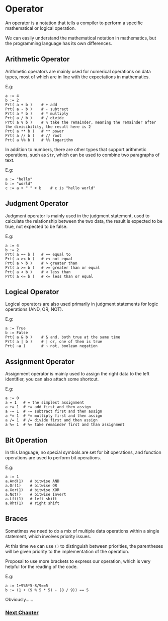 # Operator
An operator is a notation that tells a compiler to perform a specific mathematical or logical operation.

We can easily understand the mathematical notation in mathematics, but the programming language has its own differences.

## Arithmetic Operator
Arithmetic operators are mainly used for numerical operations on data types, most of which are in line with the expectations in mathematics.

E.g:
```
a := 4
b := 2
Prt( a + b )    # + add
Prt( a - b )    # - subtract
Prt( a * b )    # * multiply
Prt( a / b )    # / divide
Prt( a % b )    # % take the remainder, meaning the remainder after the divisibility, the result here is 2
Prt( a ** b )   # ** power
Prt( a // b )   # // root
Prt( a %% b )   # %% logarithm
```
In addition to numbers, there are other types that support arithmetic operations, such as `Str`, which can be used to combine two paragraphs of text.

E.g:
```
a := "hello"
b := "world"
c := a + " " + b    # c is "hello world"
```
## Judgment Operator
Judgment operator is mainly used in the judgment statement, used to calculate the relationship between the two data, the result is expected to be true, not expected to be false.

E.g:
```
a := 4
b := 2
Prt( a == b )   # == equal to
Prt( a >< b )   # >< not equal
Prt( a > b )    # > greater than
Prt( a >= b )   # >= greater than or equal
Prt( a < b )    # < less than
Prt( a <= b )   # <= less than or equal
```
## Logical Operator
Logical operators are also used primarily in judgment statements for logic operations (AND, OR, NOT).

E.g:
```
a := True
b := False
Prt( a & b )    # & and, both true at the same time
Prt( a | b )    # | or, one of them is true
Prt( ~a )       # ~ not, boolean negation
```
## Assignment Operator
Assignment operator is mainly used to assign the right data to the left identifier, you can also attach some shortcut.

E.g:
```
a := 0
a = 1   # = the simplest assignment
a += 1  # += add first and then assign
a -= 1  # -= subtract first and then assign
a *= 1  # *= multiply first and then assign
a /= 1  # /= divide first and then assign
a %= 1  # %= take remainder first and than assignment
```
## Bit Operation
In this language, no special symbols are set for bit operations, and function operations are used to perform bit operations.

E.g:
```
a := 1
a.And(1)   # bitwise AND
a.Or(1)    # bitwise OR
a.Xor(1)   # bitwise XOR
a.Not()    # bitwise Invert
a.Lft(1)   # left shift 
a.Rht(1)   # right shift
```
## Braces
Sometimes we need to do a mix of multiple data operations within a single statement, which involves priority issues.

At this time we can use `()` to distinguish between priorities, the parentheses will be given priority to the implementation of the operation.

Proposal to use more brackets to express our operation, which is very helpful for the reading of the code.

E.g:
```
a := 1+9%5*5-8/9==5
b := (1 + (9 % 5 * 5) - (8 / 9)) == 5
```
Obviously……

### [Next Chapter](collection-type.md)